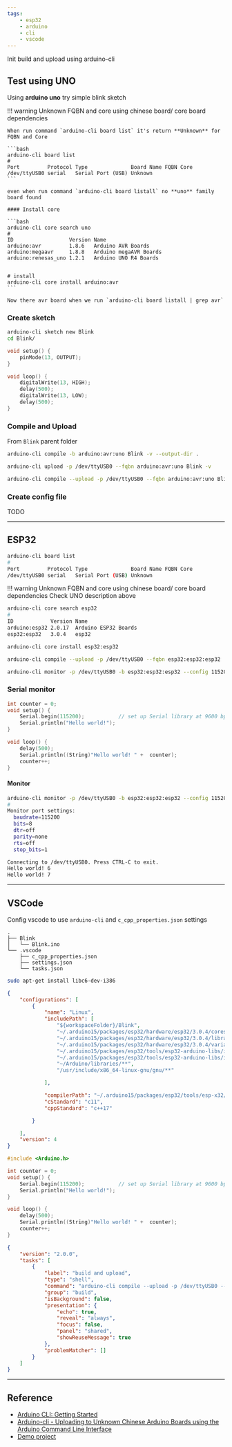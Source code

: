 ```yaml
---
tags:
    - esp32
    - arduino
    - cli
    - vscode
---
```


Init build and upload using arduino-cli

## Test using UNO
Using **arduino uno** try simple blink sketch

!!! warning Unknown FQBN and core using chinese board/ core board dependencies

    When run command `arduino-cli board list` it's return **Unknown** for FQBN and Core

    ```bash
    arduino-cli board list
    #
    Port         Protocol Type              Board Name FQBN Core
    /dev/ttyUSB0 serial   Serial Port (USB) Unknown
    ```

    even when run command `arduino-cli board listall` no **uno** family board found

    #### Install core

    ```bash
    arduino-cli core search uno
    #
    ID                  Version Name
    arduino:avr         1.8.6   Arduino AVR Boards
    arduino:megaavr     1.8.8   Arduino megaAVR Boards
    arduino:renesas_uno 1.2.1   Arduino UNO R4 Boards
    
    
    # install
    arduino-cli core install arduino:avr
    ```

    Now there avr board when we run `arduino-cli board listall | grep avr`


### Create sketch

```bash
arduino-cli sketch new Blink
cd Blink/
```
     
```cpp title="Blink.ino"
void setup() {
    pinMode(13, OUTPUT);
}

void loop() {
    digitalWrite(13, HIGH);
    delay(500);
    digitalWrite(13, LOW);
    delay(500);    
}
```

### Compile and Upload
From `Blink` parent folder

```bash title="compile"
arduino-cli compile -b arduino:avr:uno Blink -v --output-dir .
```

```bash title="upload"
arduino-cli upload -p /dev/ttyUSB0 --fqbn arduino:avr:uno Blink -v
```

```bash title="compile and upload in one line"
arduino-cli compile --upload -p /dev/ttyUSB0 --fqbn arduino:avr:uno Blink -v
```

### Create config file

TODO

---

## ESP32

```bash
arduino-cli board list
#
Port         Protocol Type              Board Name FQBN Core
/dev/ttyUSB0 serial   Serial Port (USB) Unknown
```

!!! warning Unknown FQBN and core using chinese board/ core board dependencies
    Check UNO description above



```bash
arduino-cli core search esp32
#
ID            Version Name
arduino:esp32 2.0.17  Arduino ESP32 Boards
esp32:esp32   3.0.4   esp32
```

```bash
arduino-cli core install esp32:esp32
```

```bash
arduino-cli compile --upload -p /dev/ttyUSB0 --fqbn esp32:esp32:esp32  Blink -v
```

```bash
arduino-cli monitor -p /dev/ttyUSB0 -b esp32:esp32:esp32 --config 115200
```

### Serial monitor

```cpp
int counter = 0;
void setup() {
    Serial.begin(115200);           // set up Serial library at 9600 bps
    Serial.println("Hello world!");
}

void loop() {
    delay(500);   
    Serial.println((String)"Hello world! " +  counter); 
    counter++;
}

```

#### Monitor

```bash
arduino-cli monitor -p /dev/ttyUSB0 -b esp32:esp32:esp32 --config 115200
#
Monitor port settings:
  baudrate=115200
  bits=8
  dtr=off
  parity=none
  rts=off
  stop_bits=1

Connecting to /dev/ttyUSB0. Press CTRL-C to exit.
Hello world! 6
Hello world! 7
```

---

## VSCode
Config vscode to use `arduino-cli` and `c_cpp_properties.json` settings


```title="demo project"
.
├── Blink
│   └── Blink.ino
└── .vscode
    ├── c_cpp_properties.json
    ├── settings.json
    └── tasks.json
```

```bash
sudo apt-get install libc6-dev-i386
```

```json title="c_cpp_properties.json"
{
	"configurations": [
		{
			"name": "Linux",
			"includePath": [
				"${workspaceFolder}/Blink",
				"~/.arduino15/packages/esp32/hardware/esp32/3.0.4/cores/esp32/**",
				"~/.arduino15/packages/esp32/hardware/esp32/3.0.4/libraries/**",
				"~/.arduino15/packages/esp32/hardware/esp32/3.0.4/variants/d1_mini32",
				"~/.arduino15/packages/esp32/tools/esp32-arduino-libs/idf-release_v5.1-b6b4727c58/esp32/**",
				"~/.arduino15/packages/esp32/tools/esp32-arduino-libs/idf-release_v5.1-b6b4727c58/esp32/dio_qspi/include",
				"~/Arduino/libraries/**",
				"/usr/include/x86_64-linux-gnu/gnu/**"

			],

			"compilerPath": "~/.arduino15/packages/esp32/tools/esp-x32/2302/bin/xtensa-esp32-elf-g++",
			"cStandard": "c11",
			"cppStandard": "c++17"

		}

	],
	"version": 4
}
```

```cpp title=""Blink.io"
#include <Arduino.h>

int counter = 0;
void setup() {
    Serial.begin(115200);           // set up Serial library at 9600 bps
    Serial.println("Hello world!");
}

void loop() {
    delay(500);   
    Serial.println((String)"Hello world! " +  counter); 
    counter++;
}
```

```json title=".vscode/tasks.json"
{
    "version": "2.0.0",
    "tasks": [
        {
            "label": "build and upload",
            "type": "shell",
            "command": "arduino-cli compile --upload -p /dev/ttyUSB0 --fqbn esp32:esp32:esp32 Blink -v",
            "group": "build",
            "isBackground": false,
            "presentation": {
                "echo": true,
                "reveal": "always",
                "focus": false,
                "panel": "shared",
                "showReuseMessage": true
            },
            "problemMatcher": []
        }
    ]
}
```

---

## Reference
- [Arduino CLI: Getting Started](https://youtu.be/J-qGn1eEidA)
- [Arduino-cli - Uploading to Unknown Chinese Arduino Boards using the Arduino Command Line Interface](https://www.unix.com/programming/283468-arduino-cli-uploading-unknown-chinese-arduino-boards-using-arduino-command-line-interface.html)
- [Demo project](https://github.com/okalachev/flix/tree/master)
